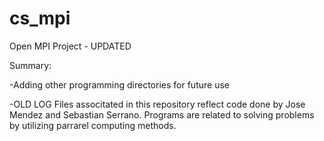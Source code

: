 cs_mpi
======

Open MPI Project - UPDATED

Summary:


-Adding other programming directories for future use


-OLD LOG
Files associtated in this repository reflect code done by Jose Mendez and Sebastian Serrano.
Programs are related to solving problems by utilizing parrarel computing methods.
